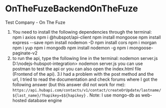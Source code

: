 # OnTheFuzeBackendOnTheFuze
Test Company - On The Fuze
1. You need to install the following dependencies through the terminal:
npm i axios
npm i @hubspot/api-client
npm install mongoose
npm install express --save
npm install nodemon -D
npm install cors
npm i morgan
npm i yup
npm i mongodb
npm install nodemon -g
npm i mongoose-paginate-v2
2. to run the api, type the following line in the terminal: nodemon server.js
D:\nodejs-hubspot-integration> nodemon server.js
you can use postman to test the api or you can also open the index.html file (Frontend of the api).
3.I had a problem with the post method and the url, I tried to read the documentation and check forums where I got the following answer (but this answer did not work for me): `https://api.hubapi.com/contacts/v1/contact/createOrUpdate/lastname/${last_name}/?hapikey=$${hapikey}` .
Note: I use mongo-db as web-hosted database engine
